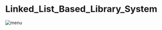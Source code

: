 # Linked_List_Based_Library_System
![menu](https://github.com/SIMO-007/Linked_List_Based_Library_System/assets/105717626/1b6271cf-d442-4283-b96e-009072fd8dc2)
